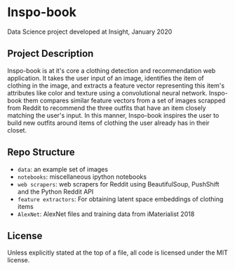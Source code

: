 # Inspo-book
Data Science project developed at Insight, January 2020

## Project Description
Inspo-book is at it's core a clothing detection and recommendation web application. It takes the user input of an image, 
identifies the item of clothing in the image, and extracts a feature vector representing this item's attributes like 
color and texture using a convolutional neural network. Inspo-book them compares similar feature vectors from a set of 
images scrapped from Reddit to recommend the three outfits that have an item closely matching the user's input. In this manner, 
Inspo-book inspires the user to build new outfits around items of clothing the user already has in their closet. 



## Repo Structure

+ `data`: an example set of images
+ `notebooks`: miscellaneous ipython notebooks
+ `web scrapers`: web scrapers for Reddit using BeautifulSoup, PushShift and the Python Reddit API
+ `feature extractors`: For obtaining latent space embeddings of clothing items 
+ `AlexNet`: AlexNet files and training data from iMaterialist 2018

## License
Unless explicitly stated at the top of a file, all code is licensed under the MIT license.
